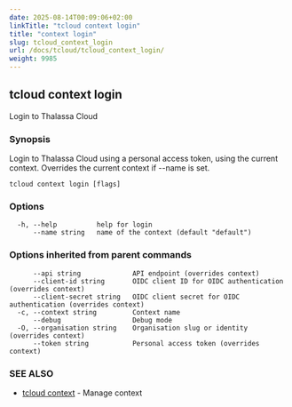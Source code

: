 ```yaml
---
date: 2025-08-14T00:09:06+02:00
linkTitle: "tcloud context login"
title: "context login"
slug: tcloud_context_login
url: /docs/tcloud/tcloud_context_login/
weight: 9985
---
```

## tcloud context login

Login to Thalassa Cloud

### Synopsis

Login to Thalassa Cloud using a personal access token, using the current context. Overrides the current context if --name is set.

```
tcloud context login [flags]
```

### Options

```
  -h, --help          help for login
      --name string   name of the context (default "default")
```

### Options inherited from parent commands

```
      --api string             API endpoint (overrides context)
      --client-id string       OIDC client ID for OIDC authentication (overrides context)
      --client-secret string   OIDC client secret for OIDC authentication (overrides context)
  -c, --context string         Context name
      --debug                  Debug mode
  -O, --organisation string    Organisation slug or identity (overrides context)
      --token string           Personal access token (overrides context)
```

### SEE ALSO

* [tcloud context](/docs/tcloud/tcloud_context/)	 - Manage context

